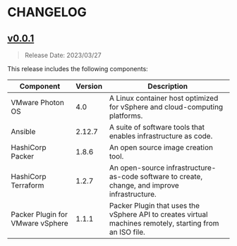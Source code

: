 # CHANGELOG

## [v0.0.1](https://gitlab.eng.vmware.com/sydney/containers/theworks/releases/tag/v0.0.1)

> Release Date: 2023/03/27

This release includes the following components:

| Component                        | Version | Description                                                                                              |
|----------------------------------|---------|----------------------------------------------------------------------------------------------------------|
| VMware Photon OS                 | 4.0     | A Linux container host optimized for vSphere and cloud-computing platforms.                              |
| Ansible                          | 2.12.7  | A suite of software tools that enables infrastructure as code.                                           |
| HashiCorp Packer                 | 1.8.6   | An open source image creation tool.                                                                      |
| HashiCorp Terraform              | 1.2.7   | An open-source infrastructure-as-code software  to create, change, and improve infrastructure.           |
| Packer Plugin for VMware vSphere | 1.1.1   | Packer Plugin that uses the vSphere API to creates virtual machines remotely, starting from an ISO file. |
